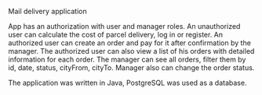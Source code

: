 Mail delivery application  

App has an authorization with user and manager roles. An unauthorized user can calculate the cost of parcel delivery, log in or register. An authorized user can create an order and pay for it after confirmation by the manager. The authorized user can also view a list of his orders with detailed information for each order. The manager can see all orders, filter them by id, date, status, cityFrom, cityTo. Manager also can change the order status.

The application was written in Java, PostgreSQL was used as a database.
